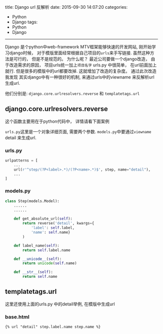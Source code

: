 title: Django url 反解析
date: 2015-09-30 14:07:20
categories: 
- Python
- Django
tags:
- Python
- Django
---

Django 是个python中web-framework
MTV框架能够快速的开发网站, 刚开始学习django时候， 对于模版里面经常根据自己项目的`urls`来手写链接. 
虽然这种方法是可行的， 但是不是规范的。 
为什么呢？
最近公司要做一个django改造， 由于改造需求的原因， 项目urls统一加上`项目名字`
urls.py 中很简单， 在url前面加上就行. 但是很多的模版中的url都要改掉. 这就增加了改造的复杂度。
通过此次改造我发现
其实django中有一种很好的机制, 来通过urls中的viewname 来反解析url生成url.

他们分别是: `django.core.urlresolvers.reverse` 和 `templatetags.url`


## django.core.urlresolvers.reverse

这个函数主要用在于python代码中， 详情请看下面案例

`urls.py`这里是一个对象详细页面, 需要两个参数.
`models.py`中要通过`viewname` detail 来生成url.

### urls.py

```python
urlpatterns = [
    ...
    url(r'^step/(?P<label>.*)/(?P<name>.*)$', step, name="detail"),
    ...
]
```

### models.py

```python
class Step(models.Model):
    ......
    ......

    def get_absolute_url(self):
        return reverse('detail', kwargs={
            'label': self.label,
            'name': self.name}
        )

    def label_name(self):
        return self.label.name

    def __unicode__(self):
        return unicode(self.name)

    def __str__(self):
        return self.name

```


## templatetags.url

这里还使用上面的urls.py 中的detail举例, 在模版中生成url

### base.html

```html
{% url "detail" step.label.name step.name %}
```


